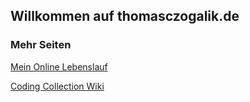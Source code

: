 ## Willkommen auf thomasczogalik.de

### Mehr Seiten

[Mein Online Lebenslauf](http://thomasczogalik.de/online-cv/)

[Coding Collection Wiki](https://github.com/thomcz/coding-collection/wiki)
